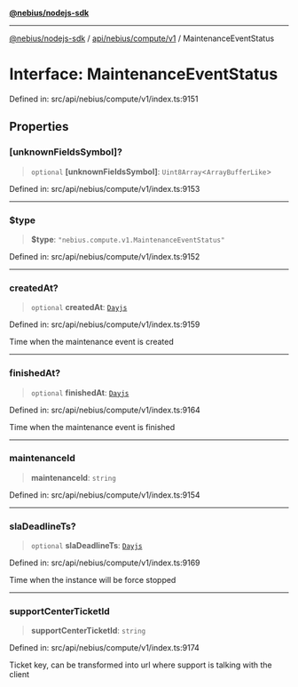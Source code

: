 [**@nebius/nodejs-sdk**](../../../../../README.md)

---

[@nebius/nodejs-sdk](../../../../../README.md) / [api/nebius/compute/v1](../README.md) / MaintenanceEventStatus

# Interface: MaintenanceEventStatus

Defined in: src/api/nebius/compute/v1/index.ts:9151

## Properties

### \[unknownFieldsSymbol\]?

> `optional` **\[unknownFieldsSymbol\]**: `Uint8Array`\<`ArrayBufferLike`\>

Defined in: src/api/nebius/compute/v1/index.ts:9153

---

### $type

> **$type**: `"nebius.compute.v1.MaintenanceEventStatus"`

Defined in: src/api/nebius/compute/v1/index.ts:9152

---

### createdAt?

> `optional` **createdAt**: [`Dayjs`](../../../../../runtime/protos/core/dayjs/classes/Dayjs.md)

Defined in: src/api/nebius/compute/v1/index.ts:9159

Time when the maintenance event is created

---

### finishedAt?

> `optional` **finishedAt**: [`Dayjs`](../../../../../runtime/protos/core/dayjs/classes/Dayjs.md)

Defined in: src/api/nebius/compute/v1/index.ts:9164

Time when the maintenance event is finished

---

### maintenanceId

> **maintenanceId**: `string`

Defined in: src/api/nebius/compute/v1/index.ts:9154

---

### slaDeadlineTs?

> `optional` **slaDeadlineTs**: [`Dayjs`](../../../../../runtime/protos/core/dayjs/classes/Dayjs.md)

Defined in: src/api/nebius/compute/v1/index.ts:9169

Time when the instance will be force stopped

---

### supportCenterTicketId

> **supportCenterTicketId**: `string`

Defined in: src/api/nebius/compute/v1/index.ts:9174

Ticket key, can be transformed into url where support is talking with the client
